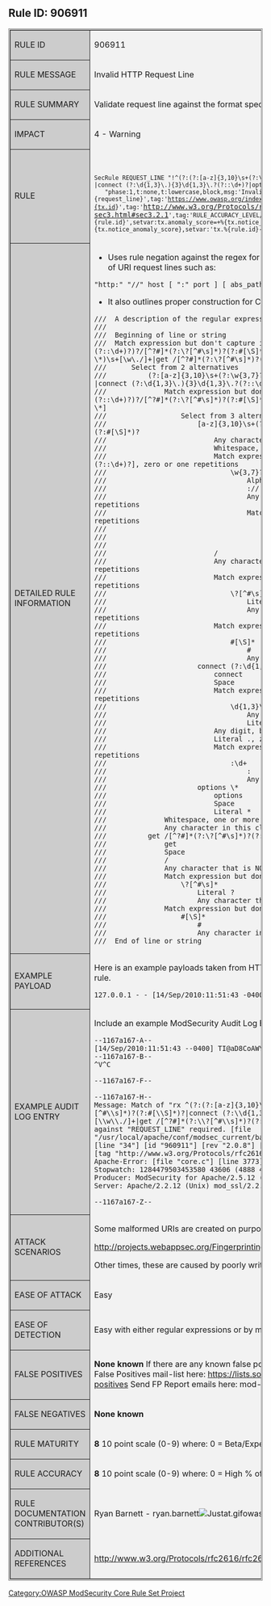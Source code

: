 ## Rule ID: 906911

<table style="border-style:double;border-width:3px;" >

<tr>

<td style="border-style:solid;border-width:1px;background-color:#CCCCCC;text-transform:uppercase " >

Rule ID

</td>

<td style="background-color:#F2F2F2;table-layout:fixed;width:700px;" >

906911

</td>

</tr>

<tr>

<td style="border-style:solid;border-width:1px;background-color:#CCCCCC;text-transform:uppercase " >

Rule Message

</td>

<td style="background-color:#F2F2F2;table-layout:fixed;width:700px;" >

Invalid HTTP Request Line

</td>

</tr>

<tr>

<td style="border-style:solid;border-width:1px;background-color:#CCCCCC;text-transform:uppercase " >

Rule Summary

</td>

<td style="background-color:#F2F2F2;table-layout:fixed;width:700px;" >

Validate request line against the format specified in the HTTP RFC

</td>

</tr>

<tr>

<td style="border-style:solid;border-width:1px;background-color:#CCCCCC;text-transform:uppercase " >

Impact

</td>

<td style="background-color:#F2F2F2;table-layout:fixed;width:700px;" >

4 - Warning

</td>

</tr>

<tr>

<td style="border-style:solid;border-width:1px;background-color:#CCCCCC;text-transform:uppercase " >

Rule

</td>

<td style="background-color:#F2F2F2;table-layout:fixed;width:700px;" >

<code>

`SecRule REQUEST_LINE "!^(?:(?:[a-z]{3,10}\s+(?:\w{3,7}?://[\w\-\./]*(?::\d+)?)?/[^?#]*(?:\?[^#\s]*)?(?:#[\S]*)?|connect (?:\d{1,3}\.){3}\d{1,3}\.?(?::\d+)?|options \*)\s+[\w\./]+|get /[^?#]*(?:\?[^#\s]*)?(?:#[\S]*)?)$" \`
`   "phase:1,t:none,t:lowercase,block,msg:'Invalid HTTP Request Line',id:'960911',severity:'4',rev:'2.2.0',logdata:'%{request_line}',tag:'`[`https://www.owasp.org/index.php/ModSecurity_CRS_RuleID-%{tx.id`](https://www.owasp.org/index.php/ModSecurity_CRS_RuleID-%%7Btx.id)`}',tag:'`<http://www.w3.org/Protocols/rfc2616/rfc2616-sec3.html#sec3.2.1>`',tag:'RULE_ACCURACY_LEVEL/5',setvar:'tx.msg=%{rule.msg}',setvar:'tx.id=%{rule.id}',setvar:tx.anomaly_score=+%{tx.notice_anomaly_score},setvar:tx.protocol_violation_score=+%{tx.notice_anomaly_score},setvar:'tx.%{rule.id}-PROTOCOL_VIOLATION/INVALID_REQ-%{matched_var_name}=%{matched_var}'"`</code>

</td>

</tr>

<tr>

<td style="border-style:solid;border-width:1px;background-color:#CCCCCC;text-transform:uppercase " >

Detailed Rule Information

</td>

<td style="background-color:#F2F2F2;table-layout:fixed;width:700px;" >

  - Uses rule negation against the regex for positive security. The
    regex specifies the proper construction of URI request lines such
    as:

`"http:" "//" host [ ":" port ] [ abs_path [ "?" query ]] `

  - It also outlines proper construction for CONNECT, OPTIONS and GET
    requests.

<!-- end list -->

    ///  A description of the regular expression:
    ///
    ///  Beginning of line or string
    ///  Match expression but don't capture it. [(?:[a-z]{3,10}\s+(?:\w{3,7}?://[\w\-\./]*(?::\d+)?)?/[^?#]*(?:\?[^#\s]*)?(?:#[\S]*)?|connect (?:\d{1,3}\.){3}\d{1,3}\.?(?::\d+)?|options \*)\s+[\w\./]+|get /[^?#]*(?:\?[^#\s]*)?(?:#[\S]*)?]
    ///      Select from 2 alternatives
    ///          (?:[a-z]{3,10}\s+(?:\w{3,7}?://[\w\-\./]*(?::\d+)?)?/[^?#]*(?:\?[^#\s]*)?(?:#[\S]*)?|connect (?:\d{1,3}\.){3}\d{1,3}\.?(?::\d+)?|options \*)\s+[\w\./]+
    ///              Match expression but don't capture it. [[a-z]{3,10}\s+(?:\w{3,7}?://[\w\-\./]*(?::\d+)?)?/[^?#]*(?:\?[^#\s]*)?(?:#[\S]*)?|connect (?:\d{1,3}\.){3}\d{1,3}\.?(?::\d+)?|options \*]
    ///                  Select from 3 alternatives
    ///                      [a-z]{3,10}\s+(?:\w{3,7}?://[\w\-\./]*(?::\d+)?)?/[^?#]*(?:\?[^#\s]*)?(?:#[\S]*)?
    ///                          Any character in this class: [a-z], between 3 and 10 repetitions
    ///                          Whitespace, one or more repetitions
    ///                          Match expression but don't capture it. [\w{3,7}?://[\w\-\./]*(?::\d+)?], zero or one repetitions
    ///                              \w{3,7}?://[\w\-\./]*(?::\d+)?
    ///                                  Alphanumeric, between 3 and 7 repetitions, as few as possible
    ///                                  ://
    ///                                  Any character in this class: [\w\-\./], any number of repetitions
    ///                                  Match expression but don't capture it. [:\d+], zero or one repetitions
    ///                                      :\d+
    ///                                          :
    ///                                          Any digit, one or more repetitions
    ///                          /
    ///                          Any character that is NOT in this class: [?#], any number of repetitions
    ///                          Match expression but don't capture it. [\?[^#\s]*], zero or one repetitions
    ///                              \?[^#\s]*
    ///                                  Literal ?
    ///                                  Any character that is NOT in this class: [#\s], any number of repetitions
    ///                          Match expression but don't capture it. [#[\S]*], zero or one repetitions
    ///                              #[\S]*
    ///                                  #
    ///                                  Any character in this class: [\S], any number of repetitions
    ///                      connect (?:\d{1,3}\.){3}\d{1,3}\.?(?::\d+)?
    ///                          connect
    ///                          Space
    ///                          Match expression but don't capture it. [\d{1,3}\.], exactly 3 repetitions
    ///                              \d{1,3}\.
    ///                                  Any digit, between 1 and 3 repetitions
    ///                                  Literal .
    ///                          Any digit, between 1 and 3 repetitions
    ///                          Literal ., zero or one repetitions
    ///                          Match expression but don't capture it. [:\d+], zero or one repetitions
    ///                              :\d+
    ///                                  :
    ///                                  Any digit, one or more repetitions
    ///                      options \*
    ///                          options
    ///                          Space
    ///                          Literal *
    ///              Whitespace, one or more repetitions
    ///              Any character in this class: [\w\./], one or more repetitions
    ///          get /[^?#]*(?:\?[^#\s]*)?(?:#[\S]*)?
    ///              get
    ///              Space
    ///              /
    ///              Any character that is NOT in this class: [?#], any number of repetitions
    ///              Match expression but don't capture it. [\?[^#\s]*], zero or one repetitions
    ///                  \?[^#\s]*
    ///                      Literal ?
    ///                      Any character that is NOT in this class: [#\s], any number of repetitions
    ///              Match expression but don't capture it. [#[\S]*], zero or one repetitions
    ///                  #[\S]*
    ///                      #
    ///                      Any character in this class: [\S], any number of repetitions
    ///  End of line or string

</td>

</tr>

<tr>

<td style="border-style:solid;border-width:1px;background-color:#CCCCCC;text-transform:uppercase " >

Example Payload

</td>

<td style="background-color:#F2F2F2;table-layout:fixed;width:700px;" >

Here is an example payloads taken from HTTPrint
(http://net-square.com/httprint/) that will trigger this rule.

`127.0.0.1 - - [14/Sep/2010:11:51:43 -0400] "\x16\x03" 501 214 TI@aD8CoAWYAAAOFHNMAAACA`

</td>

</tr>

<tr>

<td style="border-style:solid;border-width:1px;background-color:#CCCCCC;text-transform:uppercase " >

Example Audit Log Entry

</td>

<td style="background-color:#F2F2F2;table-layout:fixed;width:700px;" >

Include an example ModSecurity Audit Log Entry for when this rule
matchs.

    --1167a167-A--
    [14/Sep/2010:11:51:43 --0400] TI@aD8CoAWYAAAOFHNMAAACA 127.0.0.1 51285 127.0.0.1 80
    --1167a167-B--
    ^V^C

    --1167a167-F--

    --1167a167-H--
    Message: Match of "rx ^(?:(?:[a-z]{3,10}\\s+(?:\\w{3,7}?://[\\w\\-\\./]*(?::\\d+)?)?/[^?#]*(?:\\?[^#\\s]*)?(?:#[\\S]*)?|connect (?:\\d{1,3}\\.){3}\\d{1,3}\\.?(?::\\d+)?|options \\*)\\s+[\\w\\./]+|get /[^?#]*(?:\\?[^#\\s]*)?(?:#[\\S]*)?)$"
    against "REQUEST_LINE" required. [file "/usr/local/apache/conf/modsec_current/base_rules/modsecurity_crs_20_protocol_violations.conf"] [line "34"] [id "960911"] [rev "2.0.8"] [msg "Invalid HTTP Request Line"] [severity "WARNING"]
    [tag "http://www.w3.org/Protocols/rfc2616/rfc2616-sec3.html#sec3.2.1"]
    Apache-Error: [file "core.c"] [line 3773] [level 3] Invalid method in request \\x16\\x03
    Stopwatch: 1284479503453580 43606 (4888 42377 -)
    Producer: ModSecurity for Apache/2.5.12 (http://www.modsecurity.org/); core ruleset/2.0.8.
    Server: Apache/2.2.12 (Unix) mod_ssl/2.2.12 OpenSSL/0.9.8l DAV/2

    --1167a167-Z--

</td>

</tr>

<tr>

<td style="border-style:solid;border-width:1px;background-color:#CCCCCC;text-transform:uppercase " >

Attack Scenarios

</td>

<td style="background-color:#F2F2F2;table-layout:fixed;width:700px;" >

Some malformed URIs are created on purpose as part of HTTP
fingerprinting scans -

<http://projects.webappsec.org/Fingerprinting>

Other times, these are caused by poorly written web clients.

</td>

</tr>

<tr>

<td style="border-style:solid;border-width:1px;background-color:#CCCCCC;text-transform:uppercase " >

Ease of Attack

</td>

<td style="background-color:#F2F2F2;table-layout:fixed;width:700px;" >

Easy

</td>

</tr>

<tr>

<td style="border-style:solid;border-width:1px;background-color:#CCCCCC;text-transform:uppercase " >

Ease of Detection

</td>

<td style="background-color:#F2F2F2;table-layout:fixed;width:700px;" >

Easy with either regular expressions or by monitoring Apache error
logging in phase:5

</td>

</tr>

<tr>

<td style="border-style:solid;border-width:1px;background-color:#CCCCCC;text-transform:uppercase " >

False Positives

</td>

<td style="background-color:#F2F2F2;table-layout:fixed;width:700px;" >

**None known**
If there are any known false positives - specify them here Also sign-up
for the Reporting False Positives mail-list here:
<https://lists.sourceforge.net/lists/listinfo/mod-security-report-false-positives>
Send FP Report emails here:
mod-security-report-false-positives![10x](Justat.gif
"10x")lists.sourceforge.net

</td>

</tr>

<tr>

<td style="border-style:solid;border-width:1px;background-color:#CCCCCC;text-transform:uppercase " >

False Negatives

</td>

<td style="background-color:#F2F2F2;table-layout:fixed;width:700px;" >

**None known**

</td>

</tr>

<tr>

<td style="border-style:solid;border-width:1px;background-color:#CCCCCC;text-transform:uppercase " >

Rule Maturity

</td>

<td style="background-color:#F2F2F2;table-layout:fixed;width:700px;" >

**8**
10 point scale (0-9) where:
0 = Beta/Experimental
9 = Heavily Tested

</td>

</tr>

<tr>

<td style="border-style:solid;border-width:1px;background-color:#CCCCCC;text-transform:uppercase " >

Rule Accuracy

</td>

<td style="background-color:#F2F2F2;table-layout:fixed;width:700px;" >

**8**
10 point scale (0-9) where:
0 = High % of FP
5 = No false positives reported

</td>

</tr>

<tr>

<td style="border-style:solid;border-width:1px;background-color:#CCCCCC;text-transform:uppercase " >

Rule Documentation Contributor(s)

</td>

<td style="background-color:#F2F2F2;table-layout:fixed;width:700px;" >

Ryan Barnett - ryan.barnett![Justat.gif](Justat.gif
"Justat.gif")owasp.org

</td>

</tr>

<tr>

<td style="border-style:solid;border-width:1px;background-color:#CCCCCC;text-transform:uppercase " >

Additional References

</td>

<td style="background-color:#F2F2F2;table-layout:fixed;width:700px;" >

<http://www.w3.org/Protocols/rfc2616/rfc2616-sec3.html#sec3.2.1>

</td>

</tr>

</table>

[Category:OWASP ModSecurity Core Rule Set
Project](Category:OWASP_ModSecurity_Core_Rule_Set_Project "wikilink")